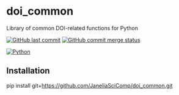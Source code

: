 # doi_common
Library of common DOI-related functions for Python

[![GitHub last commit](https://img.shields.io/github/last-commit/JaneliaSciComp/neuronbridge_common.svg)](https://github.com/JaneliaSciComp/doi_common)
[![GitHub commit merge status](https://img.shields.io/github/commit-status/badges/shields/master/5d4ab86b1b5ddfb3c4a70a70bd19932c52603b8c.svg)](https://github.com/JaneliaSciComp/doi_common)

[![Python](https://img.shields.io/badge/Python-FFD43B?style=for-the-badge&logo=python&logoColor=blue)](https://www.python.org/)

## Installation
pip install git+https://github.com/JaneliaSciComp/doi_common.git
